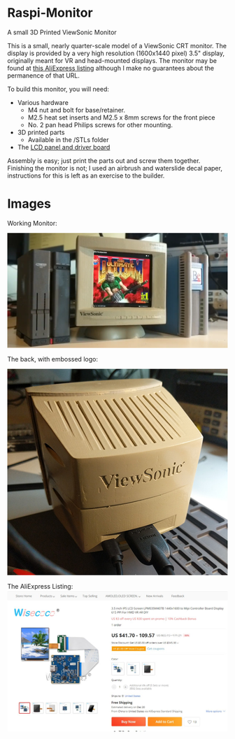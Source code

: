 # Raspi-Monitor
 A small 3D Printed ViewSonic Monitor

This is a small, nearly quarter-scale model of a ViewSonic CRT monitor. The display is provided by a very high resolution (1600x1440 pixel) 3.5" display, originally meant for VR and head-mounted displays. The monitor may be found at [this AliExpress listing](https://www.aliexpress.us/item/2255800748217381.html) although I make no guarantees about the permanence of that URL.

To build this monitor, you will need:

- Various hardware
	- M4 nut and bolt for base/retainer.
	- M2.5 heat set inserts and M2.5 x 8mm screws for the front piece
	- No. 2 pan head Philips screws for other mounting.
- 3D printed parts
	- Available in the /STLs folder
- The [LCD panel and driver board](https://www.aliexpress.us/item/2255800748217381.html)

Assembly is easy; just print the parts out and screw them together. Finishing the monitor is not; I used an airbrush and waterslide decal paper, instructions for this is left as an exercise to the builder.



# Images

Working Monitor:

![Running Doom](/images/Doom.png)

The back, with embossed logo:

![Back](/images/Back.jpg)

The AliExpress Listing:
![Ali Express Listing](/images/AliExpress.jpg)
